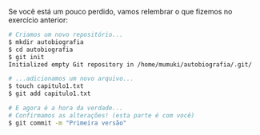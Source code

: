 Se você está um pouco perdido, vamos relembrar o que fizemos no exercício anterior:

```bash
# Criamos um novo repositório...
$ mkdir autobiografia
$ cd autobiografia
$ git init
Initialized empty Git repository in /home/mumuki/autobiografia/.git/

# ...adicionamos um novo arquivo...
$ touch capitulo1.txt
$ git add capitulo1.txt

# E agora é a hora da verdade...
# Confirmamos as alterações! (esta parte é com você)
$ git commit -m "Primeira versão"
```
